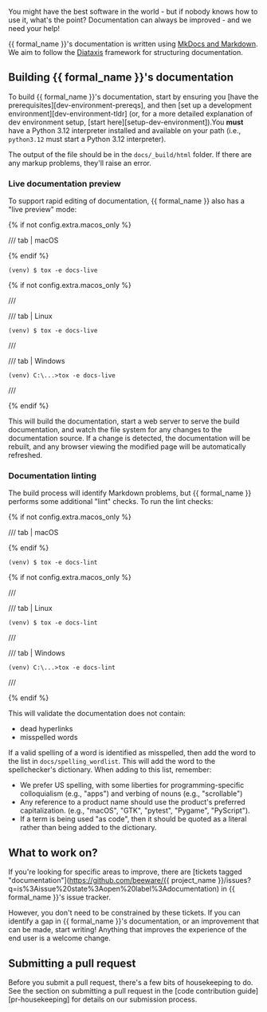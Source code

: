 You might have the best software in the world - but if nobody knows how to use it, what's the point? Documentation can always be improved - and we need your help!

{{ formal_name }}'s documentation is written using [MkDocs and Markdown](https://www.markdownguide.org/basic-syntax/). We aim to follow the [Diataxis](https://diataxis.fr) framework for structuring documentation.

## Building {{ formal_name }}'s documentation

To build {{ formal_name }}'s documentation, start by ensuring you [have the prerequisites][dev-environment-prereqs], and then [set up a development environment][dev-environment-tldr] (or, for a more detailed explanation of dev environment setup, [start here][setup-dev-environment]).You **must** have a Python 3.12 interpreter installed and available on your path (i.e., `python3.12` must start a Python 3.12 interpreter).

The output of the file should be in the `docs/_build/html` folder. If there are any markup problems, they'll raise an error.

### Live documentation preview

To support rapid editing of documentation, {{ formal_name }} also has a "live preview" mode:

{% if not config.extra.macos_only %}

/// tab | macOS

{% endif %}

```console
(venv) $ tox -e docs-live
```

{% if not config.extra.macos_only %}

///

/// tab | Linux

```console
(venv) $ tox -e docs-live
```

///

/// tab | Windows

```doscon
(venv) C:\...>tox -e docs-live
```

///

{% endif %}

This will build the documentation, start a web server to serve the build documentation, and watch the file system for any changes to the documentation source. If a change is detected, the documentation will be rebuilt, and any browser viewing the modified page will be automatically refreshed.

### Documentation linting

The build process will identify Markdown problems, but {{ formal_name }} performs some additional "lint" checks. To run the lint checks:

{% if not config.extra.macos_only %}

/// tab | macOS

{% endif %}

```console
(venv) $ tox -e docs-lint
```

{% if not config.extra.macos_only %}

///

/// tab | Linux

```console
(venv) $ tox -e docs-lint
```

///

/// tab | Windows

```doscon
(venv) C:\...>tox -e docs-lint
```

///

{% endif %}

This will validate the documentation does not contain:

- dead hyperlinks
- misspelled words

If a valid spelling of a word is identified as misspelled, then add the word to the list in `docs/spelling_wordlist`. This will add the word to the spellchecker's dictionary. When adding to this list, remember:

- We prefer US spelling, with some liberties for programming-specific colloquialism (e.g., "apps") and verbing of nouns (e.g., "scrollable")
- Any reference to a product name should use the product's preferred capitalization. (e.g., "macOS", "GTK", "pytest", "Pygame", "PyScript").
- If a term is being used "as code", then it should be quoted as a literal rather than being added to the dictionary.

## What to work on?

If you're looking for specific areas to improve, there are [tickets tagged "documentation"](https://github.com/beeware/{{ project_name }}/issues?q=is%3Aissue%20state%3Aopen%20label%3Adocumentation) in {{ formal_name }}'s issue tracker.

However, you don't need to be constrained by these tickets. If you can identify a gap in {{ formal_name }}'s documentation, or an improvement that can be made, start writing! Anything that improves the experience of the end user is a welcome change.

## Submitting a pull request

Before you submit a pull request, there's a few bits of housekeeping to do. See the section on submitting a pull request in the [code contribution guide][pr-housekeeping] for details on our submission process.
